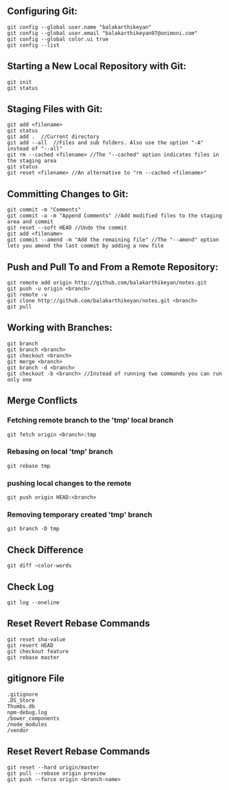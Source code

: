 ## Configuring Git:
```
git config --global user.name "balakarthikeyan"
git config --global user.email "balakarthikeyan07@unimoni.com"
git config --global color.ui true
git config --list
```
## Starting a New Local Repository with Git:
```
git init
git status
```
## Staging Files with Git:
```
git add <filename>
git status
git add .  //Current directory
git add --all  //Files and sub folders. Also use the option "-A" instead of "--all"
git rm --cached <filename> //The "--cached" option indicates files in the staging area
git status
git reset <filename> //An alternative to "rm --cached <filename>"
```
##  Committing Changes to Git:
```
git commit -m "Comments"
git commit -a -m "Append Comments" //Add modified files to the staging area and commit
git reset --soft HEAD //Undo the commit
git add <filename>
git commit --amend -m "Add the remaining file" //The "--amend" option lets you amend the last commit by adding a new file
```
## Push and Pull To and From a Remote Repository:
```
git remote add origin http://github.com/balakarthikeyan/notes.git
git push -u origin <branch>
git remote -v
git clone http://github.com/balakarthikeyan/notes.git <branch>
git pull
```
## Working with Branches:
```
git branch
git branch <branch>
git checkout <branch>
git merge <branch>
git branch -d <branch>
git checkout -b <branch> //Instead of running two commands you can run only one
```
## Merge Conflicts

### Fetching remote branch to the 'tmp' local branch 
`git fetch origin <branch>:tmp`

### Rebasing on local 'tmp' branch
`git rebase tmp`

### pushing local changes to the remote
`git push origin HEAD:<branch>`

### Removing temporary created 'tmp' branch
`git branch -D tmp`

## Check Difference
`git diff –color-words`

## Check Log
`git log --oneline`

## Reset Revert Rebase Commands
```
git reset sha-value
git revert HEAD
git checkout feature
git rebase master
```

## gitignore File
```
.gitignore
.DS_Store
Thumbs.db
npm-debug.log
/bower_components
/node_modules
/vendor
```
## Reset Revert Rebase Commands
```
git reset --hard origin/master 
git pull --rebase origin preview
git push --force origin <branch-name>
```

